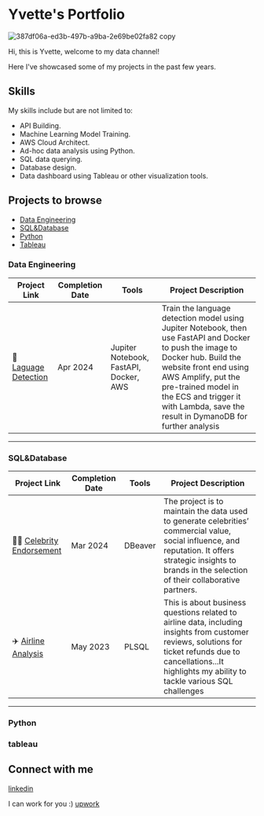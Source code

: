 # Yvette's Portfolio

![387df06a-ed3b-497b-a9ba-2e69be02fa82 copy](https://github.com/user-attachments/assets/8278c5e9-5b2c-42d8-8153-68f0a5f9d329)


Hi, this is Yvette, welcome to my data channel! 

Here I've showcased some of my projects in the past few years.

## Skills

My skills include but are not limited to:

- API Building.
- Machine Learning Model Training.
- AWS Cloud Architect.
- Ad-hoc data analysis using Python.
- SQL data querying.
- Database design.
- Data dashboard using Tableau or other visualization tools.


## Projects to browse
- [Data Engineering](#data-engineering)
- [SQL&Database](#SQL&Database)
- [Python](#python)
- [Tableau](#tableau)

### Data Engineering

| Project Link | Completion Date | Tools | Project Description | 
|---|---|---|---|
| 🤖 [Laguage Detection](https://staging.d6rx2p2mtku7l.amplifyapp.com/) | Apr 2024 | Jupiter Notebook, FastAPI, Docker, AWS | Train the language detection model using Jupiter Notebook, then use FastAPI and Docker to push the image to Docker hub. Build the website front end using AWS Amplify, put the pre-trained model in the ECS and trigger it with Lambda, save the result in DymanoDB for further analysis |

***

### SQL&Database

| Project Link | Completion Date | Tools | Project Description | 
|---|---|---|---|
| 👩‍🎤 [Celebrity Endorsement](https://github.com/yvt-ee/Celebrity-DatabaseDesign-for-Brand-Endorsement) | Mar 2024 | DBeaver |The project is to maintain the data used to generate celebrities’ commercial value, social influence, and reputation. It offers strategic insights to brands in the selection of their collaborative partners. |
| ✈️ [Airline Analysis](https://github.com/yvt-ee/Airline-Analysis) | May 2023 | PLSQL |This is about business questions related to airline data, including insights from customer reviews, solutions for ticket refunds due to cancellations...It highlights my ability to tackle various SQL challenges|


***

### Python


### tableau


## Connect with me
[linkedin](www.linkedin.com/in/mliudata)

I can work for you :) [upwork](https://www.upwork.com/freelancers/~01cc47c92cf392cf5c)


